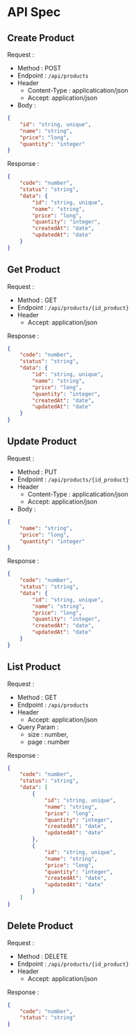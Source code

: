 # API Spec

## Create Product

Request :
- Method : POST
- Endpoint : `/api/products`
- Header
    - Content-Type : applicatication/json
    - Accept: application/json
- Body : 

```json
{
    "id": "string, unique",
    "name": "string",
    "price": "long",
    "quantity": "integer"
}
```

Response :

```json
{
    "code": "number",
    "status": "string",
    "data": {
        "id": "string, unique",
        "name": "string",
        "price": "long",
        "quantity": "integer",
        "createdAt": "date",
        "updatedAt": "date"
    }
}
```

## Get Product

Request :
- Method : GET
- Endpoint : `/api/products/{id_product}`
- Header
    - Accept: application/json

Response :

```json
{
    "code": "number",
    "status": "string",
    "data": {
        "id": "string, unique",
        "name": "string",
        "price": "long",
        "quantity": "integer",
        "createdAt": "date",
        "updatedAt": "date"
    }
}
```

## Update Product

Request :
- Method : PUT
- Endpoint : `/api/products/{id_product}`
- Header
    - Content-Type : applicatication/json
    - Accept: application/json
- Body : 

```json
{
    "name": "string",
    "price": "long",
    "quantity": "integer"
}
```

Response :

```json
{
    "code": "number",
    "status": "string",
    "data": {
        "id": "string, unique",
        "name": "string",
        "price": "long",
        "quantity": "integer",
        "createdAt": "date",
        "updatedAt": "date"
    }
}
```

## List Product

Request :
- Method : GET
- Endpoint : `/api/products`
- Header
    - Accept: application/json
- Query Param :
    - size : number,
    - page : number

Response :

```json
{
    "code": "number",
    "status": "string",
    "data": [
        {
            "id": "string, unique",
            "name": "string",
            "price": "long",
            "quantity": "integer",
            "createdAt": "date",
            "updatedAt": "date"
        },
        {
            "id": "string, unique",
            "name": "string",
            "price": "long",
            "quantity": "integer",
            "createdAt": "date",
            "updatedAt": "date"
        }
    ]
}
```

## Delete Product

Request :
- Method : DELETE
- Endpoint : `/api/products/{id_product}`
- Header
    - Accept: application/json

Response :

```json
{
    "code": "number",
    "status": "string"
}
```